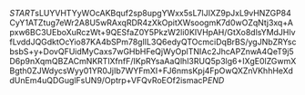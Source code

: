 $START$sLUYVHTYyWOcAKBquf2sp8upgYWxx5sL7lJIXZ9pJxL9vHNZGP84CyY1ATZtug7eWr2A8U5wRAxqRDR4zXkOpitXWsoogmK7d0wOZqNtj3xq+Apxw6BC3UEboXuRczWt+9QESfaZ0Y5PkzW2li0KIVHpAH/GtXo8dlsYMdJHlvfLvddJQGdktOcYio87KA4bSPm78glIL3Q6edyQTOcmciDqBrBS/ygJNbZRYscbsbS+y+DovQFUidMyCaxs7wGHbHFeQjWyOplTNIAc2JhcAPZnwA4QeT9j5D6p9nXqmQBZACmNKRTlXfnfF/IKpRYsaAaQlhl3RUQ5p3lg6+IXgE0lZGwmXBgth0ZJWdycsWyy01YR0JjIb7WYFmXI+FJ6nmsKpj4FpOwQXZnVKhhHeXddUnEm4uQDGuglFsUN9/Optrp+VFQvRoEOf2ismacP$END$